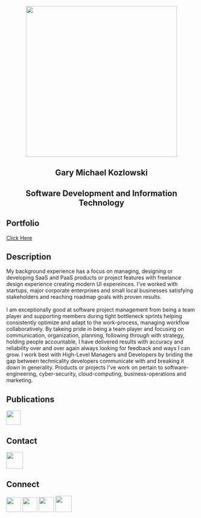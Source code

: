 <p align="center"><img height="400px" src="https://user-images.githubusercontent.com/82541715/197118556-bb4dc592-6f17-4705-91c3-468f64e5534b.png">
<h2 align="center">Gary Michael Kozlowski</h2>
<h2 align="center">Software Development and Information Technology</h2>

<h2>Portfolio</h2>
<a href="https://jocular-queijadas-fbca1c.netlify.app/">Click Here</a>


<h2>Description</h2>
My background experience has a focus on managing, designing or developing SaaS and PaaS products or project features with freelance design experience creating modern UI expereinces. I've worked with startups, major corporate enterprises and small local businesses satisfying stakeholders and reaching roadmap goals with proven results.

<br>
<br>
I am exceptionally good at software project management from being a team player and supporting members during tight bottleneck sprints helping consistently optimize and adapt to the work-process, managing workflow collaboratively. By takeing pride in being a team player and focusing on communication, organization, planning, following through with strategy, holding people accountable, I have delivered results with accuracy and reliability over and over again always looking for feedback and ways I can grow. I work best with High-Level Managers and Developers by briding the gap between technicality developers communicate with and breaking it down in generality. Products or projects I've work on pertain to software-engineering, cyber-security, cloud-computing, business-operations and marketing.

<h2>Publications</h2>
 <a href="https://metaverseofthings.medium.com/"><img  height="38px" src="https://user-images.githubusercontent.com/82541715/196606369-9c148ad1-6cde-490d-9815-e38c12d3a619.png"></a>
 
 <h2>Contact</h2>
 <p align="left">
  <a href="mailto:gkozlowskibusiness@outlook.com"><img  height="44px" src="https://user-images.githubusercontent.com/82541715/196607335-02be8bd8-e632-4156-9e5c-c9486aa0ff2c.png"></a>
  </p>

<h2>Connect</h2>
<p align="left">
  <a href="https://twitter.com/GaryKozlowski1"><img height="39px" src="https://user-images.githubusercontent.com/82541715/196605722-c43d0376-8e13-448a-a89d-ea1d109bc9c0.png"></a>
  <a href="https://www.instagram.com/garykozlowski1/"><img  height="39px" src="https://user-images.githubusercontent.com/82541715/196606211-ad731f89-8166-4a40-a851-33455d66b29f.png"></a>
<a href="https://www.linkedin.com/in/gary-kozlowski-825053138/"><img height="40px"src="https://user-images.githubusercontent.com/82541715/196604999-10ce5ec8-605e-4e72-bff0-b46c99130bbc.png"></a>
  <a href="https://learn.acloud.guru/profile/gkozlowskidesigns"><img height="43px" src="https://user-images.githubusercontent.com/82541715/196604613-582b3ed0-839e-4a3d-a4ac-b3aa4ce9c269.png"></a>
</p>










<!---
gkozlowskidesign/gkozlowskidesign is a ✨ special ✨ repository because its `README.md` (this file) appears on your GitHub profile.
You can click the Preview link to take a look at your changes.
--->
